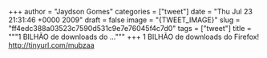 
+++
author = "Jaydson Gomes"
categories = ["tweet"]
date = "Thu Jul 23 21:31:46 +0000 2009"
draft = false
image = "{TWEET_IMAGE}"
slug = "ff4edc388a03523c7590d531c9e7e76045f4c7d0"
tags = ["tweet"]
title = """1 BILHÃO de downloads do ..."""
+++
1 BILHÃO de downloads do Firefox!  http://tinyurl.com/mubzaa
